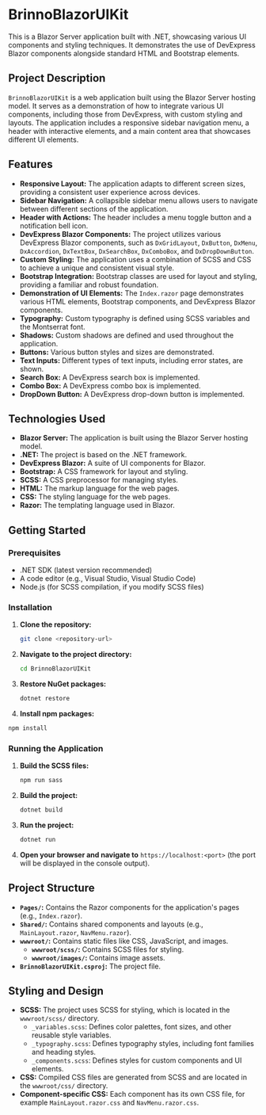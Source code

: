 # BrinnoBlazorUIKit

This is a Blazor Server application built with .NET, showcasing various UI components and styling techniques. It demonstrates the use of DevExpress Blazor components alongside standard HTML and Bootstrap elements.

## Project Description

`BrinnoBlazorUIKit` is a web application built using the Blazor Server hosting model. It serves as a demonstration of how to integrate various UI components, including those from DevExpress, with custom styling and layouts. The application includes a responsive sidebar navigation menu, a header with interactive elements, and a main content area that showcases different UI elements.

## Features

- **Responsive Layout:** The application adapts to different screen sizes, providing a consistent user experience across devices.
- **Sidebar Navigation:** A collapsible sidebar menu allows users to navigate between different sections of the application.
- **Header with Actions:** The header includes a menu toggle button and a notification bell icon.
- **DevExpress Blazor Components:** The project utilizes various DevExpress Blazor components, such as `DxGridLayout`, `DxButton`, `DxMenu`, `DxAccordion`, `DxTextBox`, `DxSearchBox`, `DxComboBox`, and `DxDropDownButton`.
- **Custom Styling:** The application uses a combination of SCSS and CSS to achieve a unique and consistent visual style.
- **Bootstrap Integration:** Bootstrap classes are used for layout and styling, providing a familiar and robust foundation.
- **Demonstration of UI Elements:** The `Index.razor` page demonstrates various HTML elements, Bootstrap components, and DevExpress Blazor components.
- **Typography:** Custom typography is defined using SCSS variables and the Montserrat font.
- **Shadows:** Custom shadows are defined and used throughout the application.
- **Buttons:** Various button styles and sizes are demonstrated.
- **Text Inputs:** Different types of text inputs, including error states, are shown.
- **Search Box:** A DevExpress search box is implemented.
- **Combo Box:** A DevExpress combo box is implemented.
- **DropDown Button:** A DevExpress drop-down button is implemented.

## Technologies Used

- **Blazor Server:** The application is built using the Blazor Server hosting model.
- **.NET:** The project is based on the .NET framework.
- **DevExpress Blazor:** A suite of UI components for Blazor.
- **Bootstrap:** A CSS framework for layout and styling.
- **SCSS:** A CSS preprocessor for managing styles.
- **HTML:** The markup language for the web pages.
- **CSS:** The styling language for the web pages.
- **Razor:** The templating language used in Blazor.

## Getting Started

### Prerequisites

- .NET SDK (latest version recommended)
- A code editor (e.g., Visual Studio, Visual Studio Code)
- Node.js (for SCSS compilation, if you modify SCSS files)

### Installation

1.  **Clone the repository:**

    ```bash
    git clone <repository-url>
    ```

2.  **Navigate to the project directory:**

    ```bash
    cd BrinnoBlazorUIKit
    ```

3.  **Restore NuGet packages:**

    ```bash
    dotnet restore
    ```

4.  **Install npm packages:**

```bash
npm install
```

### Running the Application

1.  **Build the SCSS files:**

    ```bash
    npm run sass
    ```

2.  **Build the project:**

    ```bash
    dotnet build
    ```

3.  **Run the project:**

    ```bash
    dotnet run
    ```

4.  **Open your browser and navigate to** `https://localhost:<port>` (the port will be displayed in the console output).

## Project Structure

- **`Pages/`:** Contains the Razor components for the application's pages (e.g., `Index.razor`).
- **`Shared/`:** Contains shared components and layouts (e.g., `MainLayout.razor`, `NavMenu.razor`).
- **`wwwroot/`:** Contains static files like CSS, JavaScript, and images.
  - **`wwwroot/scss/`:** Contains SCSS files for styling.
  - **`wwwroot/images/`:** Contains image assets.
- **`BrinnoBlazorUIKit.csproj`:** The project file.

## Styling and Design

- **SCSS:** The project uses SCSS for styling, which is located in the `wwwroot/scss/` directory.
  - `_variables.scss`: Defines color palettes, font sizes, and other reusable style variables.
  - `_typography.scss`: Defines typography styles, including font families and heading styles.
  - `_components.scss`: Defines styles for custom components and UI elements.
- **CSS:** Compiled CSS files are generated from SCSS and are located in the `wwwroot/css/` directory.
- **Component-specific CSS:** Each component has its own CSS file, for example `MainLayout.razor.css` and `NavMenu.razor.css`.
